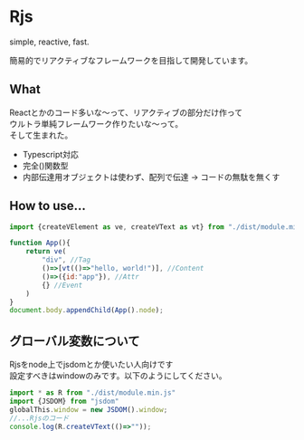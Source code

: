 # Rjs
simple, reactive, fast.

簡易的でリアクティブなフレームワークを目指して開発しています。
## What
Reactとかのコード多いな～って、リアクティブの部分だけ作って  
ウルトラ単純フレームワーク作りたいな～って。  
そして生まれた。  
- Typescript対応
- 完全()関数型
- 内部伝達用オブジェクトは使わず、配列で伝達 → コードの無駄を無くす
## How to use...
```js
import {createVElement as ve, createVText as vt} from "./dist/module.min.js";

function App(){
    return ve(
        "div", //Tag
        ()=>[vt(()=>"hello, world!")], //Content
        ()=>({id:"app"}), //Attr
        {} //Event
    )
}
document.body.appendChild(App().node);
```
## グローバル変数について
Rjsをnode上でjsdomとか使いたい人向けです  
設定すべきはwindowのみです。以下のようにしてください。
```js
import * as R from "./dist/module.min.js"
import {JSDOM} from "jsdom"
globalThis.window = new JSDOM().window;
//...Rjsのコード
console.log(R.createVText(()=>""));
```